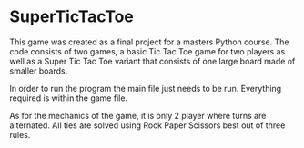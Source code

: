 # SuperTicTacToe
This game was created as a final project for a masters Python course. 
The code consists of two games, a basic Tic Tac Toe game for two players as well as a Super Tic Tac Toe variant that consists of one large board made of smaller boards. 

In order to run the program the main file just needs to be run. Everything required is within the game file.

As for the mechanics of the game, it is only 2 player where turns are alternated. 
All ties are solved using Rock Paper Scissors best out of three rules. 
